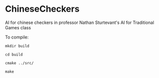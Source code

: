 # ChineseCheckers
AI for chinese checkers in professor Nathan Sturtevant's AI for Traditional Games class

To compile:

	mkdir build

	cd build

	cmake ../src/

	make




